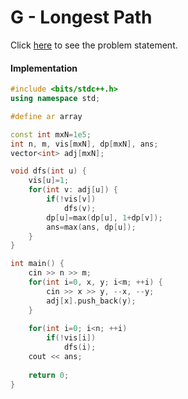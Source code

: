 # G - Longest Path
Click [here](https://atcoder.jp/contests/dp/tasks/dp_g) to see the problem statement.   

#### Implementation
```cpp
#include <bits/stdc++.h>
using namespace std;

#define ar array

const int mxN=1e5;
int n, m, vis[mxN], dp[mxN], ans;
vector<int> adj[mxN];

void dfs(int u) {
    vis[u]=1;
    for(int v: adj[u]) {
        if(!vis[v])
            dfs(v);
        dp[u]=max(dp[u], 1+dp[v]);
        ans=max(ans, dp[u]);
    }
}

int main() {
    cin >> n >> m;
    for(int i=0, x, y; i<m; ++i) {
        cin >> x >> y, --x, --y;
        adj[x].push_back(y);
    }
    
    for(int i=0; i<n; ++i)
        if(!vis[i])
            dfs(i);
    cout << ans;
    
    return 0;
}
```
